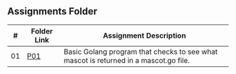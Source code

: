 ##  Assignments Folder

|   #   | Folder Link | Assignment Description                                          |
| :---: | ----------- | ----------------------------------------------------------      |
| 01    | [P01](https://github.com/bglawson1001/4143-PLC-Lawson/tree/main/Assignments/P01) | Basic Golang program that checks to see what mascot is returned in a mascot.go file.


